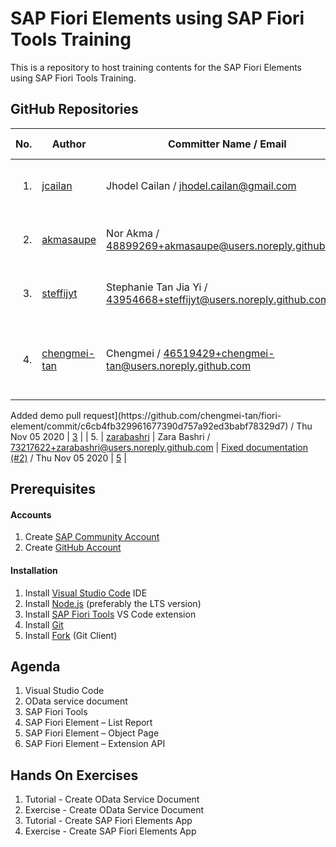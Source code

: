 # SAP Fiori Elements using SAP Fiori Tools Training

This is a repository to host training contents for the SAP Fiori Elements using SAP Fiori Tools Training.

## GitHub Repositories

| No. | Author | Committer Name / Email | Latest Commit / Date | Commits |
| ---:| ------ | ---------------------- | -------------------- |:-------:|
| 1. | [jcailan](https:&#x2F;&#x2F;github.com&#x2F;jcailan) | Jhodel Cailan / jhodel.cailan@gmail.com | [Fixed documentation (#3)](https:&#x2F;&#x2F;github.com&#x2F;jcailan&#x2F;fiori-element&#x2F;commit&#x2F;d7c3e6f4dd85300dcd6c99eee45b6794eb538154) / Thu Nov 05 2020 | [4](https:&#x2F;&#x2F;github.com&#x2F;jcailan&#x2F;fiori-element&#x2F;commits) |
| 2. | [akmasaupe](https:&#x2F;&#x2F;github.com&#x2F;akmasaupe) | Nor Akma / 48899269+akmasaupe@users.noreply.github.com | [Added a demo pull request (#1)](https:&#x2F;&#x2F;github.com&#x2F;akmasaupe&#x2F;fiori-element&#x2F;commit&#x2F;7d617a7670540d0157f3390ee703582df8f02f9d) / Thu Nov 05 2020 | [3](https:&#x2F;&#x2F;github.com&#x2F;akmasaupe&#x2F;fiori-element&#x2F;commits) |
| 3. | [steffijyt](https:&#x2F;&#x2F;github.com&#x2F;steffijyt) | Stephanie Tan Jia Yi / 43954668+steffijyt@users.noreply.github.com | [Added a demo pull request (#1)](https:&#x2F;&#x2F;github.com&#x2F;steffijyt&#x2F;fiori-element&#x2F;commit&#x2F;f2acf0daede7fbd845b8254275f86d7232183d84) / Thu Nov 05 2020 | [3](https:&#x2F;&#x2F;github.com&#x2F;steffijyt&#x2F;fiori-element&#x2F;commits) |
| 4. | [chengmei-tan](https:&#x2F;&#x2F;github.com&#x2F;chengmei-tan) | Chengmei / 46519429+chengmei-tan@users.noreply.github.com | [Merge pull request #1 from chengmei-tan&#x2F;chengmei-new-feature

Added demo pull request](https:&#x2F;&#x2F;github.com&#x2F;chengmei-tan&#x2F;fiori-element&#x2F;commit&#x2F;c6cb4fb329961677390d757a92ed3babf78329d7) / Thu Nov 05 2020 | [3](https:&#x2F;&#x2F;github.com&#x2F;chengmei-tan&#x2F;fiori-element&#x2F;commits) |
| 5. | [zarabashri](https:&#x2F;&#x2F;github.com&#x2F;zarabashri) | Zara Bashri / 73217622+zarabashri@users.noreply.github.com | [Fixed documentation (#2)](https:&#x2F;&#x2F;github.com&#x2F;zarabashri&#x2F;fiori-element&#x2F;commit&#x2F;9eec1010694b7440da8fd15540675105c18129c9) / Thu Nov 05 2020 | [5](https:&#x2F;&#x2F;github.com&#x2F;zarabashri&#x2F;fiori-element&#x2F;commits) |

## Prerequisites

#### Accounts

1. Create [SAP Community Account](https://community.sap.com/)
2. Create [GitHub Account](https://github.com/join)

#### Installation

1. Install [Visual Studio Code](https://code.visualstudio.com/download) IDE
2. Install [Node.js](https://nodejs.org/en/download/) (preferably the LTS version)
3. Install [SAP Fiori Tools](https://marketplace.visualstudio.com/items?itemName=SAPSE.sap-ux-fiori-tools-extension-pack) VS Code extension
4. Install [Git](https://git-scm.com/downloads)
5. Install [Fork](https://git-fork.com/) (Git Client)

## Agenda

1. Visual Studio Code
2. OData service document
3. SAP Fiori Tools
4. SAP Fiori Element – List Report
5. SAP Fiori Element – Object Page
6. SAP Fiori Element – Extension API

## Hands On Exercises

1. Tutorial - Create OData Service Document
2. Exercise - Create OData Service Document
3. Tutorial - Create SAP Fiori Elements App
4. Exercise - Create SAP Fiori Elements App